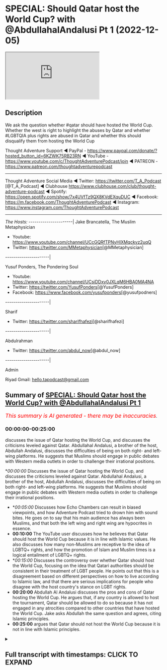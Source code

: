 # SPECIAL: Should Qatar host the World Cup? with @AbdullahalAndalusi Pt 1 (2022-12-05)

<iframe loading='lazy' allow='autoplay' src='https://www.youtube.com/embed/NgkJ_hmu8ZE'></iframe>

## Description

We ask the question whether #qatar should have hosted the World Cup. Whether the west is right to highlight the abuses by Qatar and whether #LGBTQIA plus rights are abused in Qatar and whether this should disqualify them from hosting the World Cup

Thought Adventure Support
◄ PayPal - https://www.paypal.com/donate/?hosted_button_id=6KZWK75RB23RN 
◄ YouTube - https://www.youtube.com/c/ThoughtAdventurePodcast/join
◄ PATREON - https://www.patreon.com/thoughtadventurepodcast
____________________________________________________________________

Thought Adventure Social Media
◄ Twitter: https://twitter.com/T_A_Podcast​​ [@T_A_Podcast]
◄ Clubhouse https://www.clubhouse.com/club/thought-adventure-podcast
◄ Spotify: https://open.spotify.com/show/7x4UVfTz9QX8KVdEXquDUC
◄ Facebook: https://m.facebook.com/ThoughtAdventurePodcast
◄ Instagram: https://www.instagram.com/ThoughtAdventurePodcast​

----------------------------------------------------------------

*The Hosts:*
----------------------|
Jake Brancatella, The Muslim Metaphysician

- Youtube: https://www.youtube.com/channel/UCcGQRfTPNyHlXMqckvz2uqQ
- Twitter:  https://twitter.com/MMetaphysician​​ [@MMetaphysician]

----------------------|

Yusuf Ponders, The Pondering Soul

- Youtube: https://www.youtube.com/channel/UCsiDDxy0JXLqM6HBA0MA4NA
- Twitter: https://twitter.com/YusufPonders​​ [@YusufPonders]
- Facebook: https://www.facebook.com/yusufponders​ [@yusufpodners]

----------------------|

Sharif

- Twitter: https://twitter.com/sharifhafezi​​ [@sharifhafezi]

----------------------|

Abdulrahman

- Twitter: https://twitter.com/abdul_now​ [@abdul_now]

----------------------|

Admin

Riyad 
Gmail: hello.tapodcast@gmail.com

## Summary of [SPECIAL: Should Qatar host the World Cup? with @AbdullahalAndalusi Pt 1](https://www.youtube.com/watch?v=NgkJ_hmu8ZE)


*<span style="color:red; font-size:125%">This summary is AI generated - there may be inaccuracies</span>. [](/)*

### <a onclick="modifyYTiframeseektime('0')">00:00:00-00:25:00</a>

 discusses the issue of Qatar hosting the World Cup, and discusses the criticisms leveled against Qatar. Abdullahal Andalusi, a brother of the host, Abdullah Andalusi, discusses the difficulties of being on both right- and left-wing platforms. He suggests that Muslims should engage in public debates with Western media outlets in order to challenge their irrational positions.

**<a onclick="modifyYTiframeseektime('0')">00:00:00</a>* Discusses the issue of Qatar hosting the World Cup, and discusses the criticisms leveled against Qatar. Abdullahal Andalusi, a brother of the host, Abdullah Andalusi, discusses the difficulties of being on both right- and left-wing platforms. He suggests that Muslims should engage in public debates with Western media outlets in order to challenge their irrational positions.
* **<a onclick="modifyYTiframeseektime('300')">00:05:00</a>* Discusses how Echo Chambers can result in biased viewpoints, and how Adventure Podcast tried to drown him with sound bites. He goes on to say that his main audience has always been Muslims, and that both the left wing and right wing are hypocrites in essence.
* **<a onclick="modifyYTiframeseektime('600')">00:10:00</a>** The YouTube user discusses how he believes that Qatar should host the World Cup because it is in line with Islamic values. He also discusses how many non-Muslims are receptive to the idea of LGBTQ+ rights, and how the promotion of Islam and Muslim times is a logical entailment of LGBTQ+ rights.
* **<a onclick="modifyYTiframeseektime('900')">00:15:00</a>* Discusses the controversy over whether Qatar should host the World Cup, focusing on the idea that Qatari authorities should be consistent in their treatment of LGBT people. He points out that this is a disagreement based on different perspectives on how to live according to Islamic law, and that there are serious implications for people who disagree with the host country's stance on LGBT rights.
* **<a onclick="modifyYTiframeseektime('1200')">00:20:00</a>**  Abdullah Al Andalusi discusses the pros and cons of Qatar hosting the World Cup. He argues that, if any country is allowed to host the tournament, Qatar should be allowed to do so because it has not engaged in any atrocities compared to other countries that have hosted the World Cup. Jake asks Abdullah the same question and agrees, citing Islamic principles.
* **<a onclick="modifyYTiframeseektime('1500')">00:25:00</a>** argues that Qatar should not host the World Cup because it is not in line with Islamic principles.

<details><summary><h2>Full transcript with timestamps: CLICK TO EXPAND</h2></summary>

<a onclick="modifyYTiframeseektime('7')">0:00:07</a> I'm young  
<a onclick="modifyYTiframeseektime('30')">0:00:30</a> assalamualaikum warahmatullahi to  
<a onclick="modifyYTiframeseektime('33')">0:00:33</a> Welcome All Today's Show uh which is  
<a onclick="modifyYTiframeseektime('36')">0:00:36</a> going to be about shortcutter have  
<a onclick="modifyYTiframeseektime('38')">0:00:38</a> hosted the World Cup I know is that  
<a onclick="modifyYTiframeseektime('41')">0:00:41</a> shirt cutter host the World Cup but  
<a onclick="modifyYTiframeseektime('42')">0:00:42</a> obviously they are hosting it at the  
<a onclick="modifyYTiframeseektime('44')">0:00:44</a> moment so we want to get into this  
<a onclick="modifyYTiframeseektime('46')">0:00:46</a> discussion about Qatar and we have with  
<a onclick="modifyYTiframeseektime('49')">0:00:49</a> us brother Abdullah andalusi assalamu  
<a onclick="modifyYTiframeseektime('51')">0:00:51</a> alaikum  
<a onclick="modifyYTiframeseektime('54')">0:00:54</a> how are you doing  
<a onclick="modifyYTiframeseektime('56')">0:00:56</a> for coming on hundred I'm doing very  
<a onclick="modifyYTiframeseektime('59')">0:00:59</a> well how are you anyway Abdullah  
<a onclick="modifyYTiframeseektime('63')">0:01:03</a> can't complain that's good we have also  
<a onclick="modifyYTiframeseektime('66')">0:01:06</a> brother Jake that's going to be joining  
<a onclick="modifyYTiframeseektime('68')">0:01:08</a> us uh shortly uh he's just uh running a  
<a onclick="modifyYTiframeseektime('71')">0:01:11</a> bit late as we all are a little bit uh  
<a onclick="modifyYTiframeseektime('74')">0:01:14</a> but yeah so today's show is going to be  
<a onclick="modifyYTiframeseektime('76')">0:01:16</a> about the whole discussion around Qatar  
<a onclick="modifyYTiframeseektime('79')">0:01:19</a> the World Cup I think it's uh almost  
<a onclick="modifyYTiframeseektime('83')">0:01:23</a> unavoidable as to the type of  
<a onclick="modifyYTiframeseektime('85')">0:01:25</a> discussions that have been taking place  
<a onclick="modifyYTiframeseektime('86')">0:01:26</a> I think probably in the last week or so  
<a onclick="modifyYTiframeseektime('89')">0:01:29</a> it's probably calmed down a little bit  
<a onclick="modifyYTiframeseektime('92')">0:01:32</a> um in terms of the whole vitriol against  
<a onclick="modifyYTiframeseektime('94')">0:01:34</a> Carter but there are some really  
<a onclick="modifyYTiframeseektime('96')">0:01:36</a> interesting discussions that have taken  
<a onclick="modifyYTiframeseektime('98')">0:01:38</a> place and you know the issue around uh  
<a onclick="modifyYTiframeseektime('102')">0:01:42</a> the whole agenda behind the accusations  
<a onclick="modifyYTiframeseektime('106')">0:01:46</a> against Qatar the lgbtqi issues how  
<a onclick="modifyYTiframeseektime('111')">0:01:51</a> Muslims should respond to it uh the  
<a onclick="modifyYTiframeseektime('113')">0:01:53</a> whole women's rights issue migrant  
<a onclick="modifyYTiframeseektime('116')">0:01:56</a> workers uh whether it's a waste of money  
<a onclick="modifyYTiframeseektime('119')">0:01:59</a> harmful to the environment there's lots  
<a onclick="modifyYTiframeseektime('122')">0:02:02</a> of discussions to be had as well as fact  
<a onclick="modifyYTiframeseektime('125')">0:02:05</a> that we have the issue around the  
<a onclick="modifyYTiframeseektime('126')">0:02:06</a> hypocrisy of the West as well in terms  
<a onclick="modifyYTiframeseektime('129')">0:02:09</a> of uh why why they've got this  
<a onclick="modifyYTiframeseektime('131')">0:02:11</a> particular agenda against Qatar that  
<a onclick="modifyYTiframeseektime('133')">0:02:13</a> we've never seen regardless of any other  
<a onclick="modifyYTiframeseektime('135')">0:02:15</a> Nation before that have hosted the World  
<a onclick="modifyYTiframeseektime('137')">0:02:17</a> Cup or the Olympics and we've got  
<a onclick="modifyYTiframeseektime('139')">0:02:19</a> brother Abdullah and Abdullah he was on  
<a onclick="modifyYTiframeseektime('142')">0:02:22</a> a show recently and I'm sure many of the  
<a onclick="modifyYTiframeseektime('144')">0:02:24</a> viewers have seen the show or come  
<a onclick="modifyYTiframeseektime('146')">0:02:26</a> across at least some of the links of the  
<a onclick="modifyYTiframeseektime('148')">0:02:28</a> show  
<a onclick="modifyYTiframeseektime('149')">0:02:29</a> um the show was a round table debate  
<a onclick="modifyYTiframeseektime('151')">0:02:31</a> discussion where Robert Abdullah had to  
<a onclick="modifyYTiframeseektime('153')">0:02:33</a> debate discuss would pretty much the  
<a onclick="modifyYTiframeseektime('157')">0:02:37</a> four people is it four people as well as  
<a onclick="modifyYTiframeseektime('159')">0:02:39</a> yourself so there's five altogether was  
<a onclick="modifyYTiframeseektime('160')">0:02:40</a> there  
<a onclick="modifyYTiframeseektime('164')">0:02:44</a> your mute  
<a onclick="modifyYTiframeseektime('166')">0:02:46</a> I'd like to say um it was uh three  
<a onclick="modifyYTiframeseektime('169')">0:02:49</a> guests and a moderator but it seemed  
<a onclick="modifyYTiframeseektime('171')">0:02:51</a> like it was just four guests um and me  
<a onclick="modifyYTiframeseektime('173')">0:02:53</a> that's the fifth guest  
<a onclick="modifyYTiframeseektime('176')">0:02:56</a> yeah yeah so yeah so obviously that's a  
<a onclick="modifyYTiframeseektime('178')">0:02:58</a> really difficult situation now Abdullah  
<a onclick="modifyYTiframeseektime('181')">0:03:01</a> I'm gonna ask a quick question on that  
<a onclick="modifyYTiframeseektime('182')">0:03:02</a> on that show some people have said that  
<a onclick="modifyYTiframeseektime('186')">0:03:06</a> really you shouldn't have gone on that  
<a onclick="modifyYTiframeseektime('187')">0:03:07</a> show because it was so much biased  
<a onclick="modifyYTiframeseektime('191')">0:03:11</a> uh you know it's all weighted against  
<a onclick="modifyYTiframeseektime('193')">0:03:13</a> you it's not like you've got two people  
<a onclick="modifyYTiframeseektime('195')">0:03:15</a> in support of your position and two  
<a onclick="modifyYTiframeseektime('197')">0:03:17</a> people against them a neutral moderator  
<a onclick="modifyYTiframeseektime('199')">0:03:19</a> but so what would you say about those  
<a onclick="modifyYTiframeseektime('202')">0:03:22</a> people who say no provision go on such a  
<a onclick="modifyYTiframeseektime('205')">0:03:25</a> unbalanced show  
<a onclick="modifyYTiframeseektime('207')">0:03:27</a> well I'd say then um then you you'd  
<a onclick="modifyYTiframeseektime('210')">0:03:30</a> never get any Muslim going on any  
<a onclick="modifyYTiframeseektime('211')">0:03:31</a> Western media platform uh to challenge  
<a onclick="modifyYTiframeseektime('213')">0:03:33</a> them because they're not going to have a  
<a onclick="modifyYTiframeseektime('216')">0:03:36</a> fair debate on their platform every  
<a onclick="modifyYTiframeseektime('218')">0:03:38</a> platform right wing or left wing the  
<a onclick="modifyYTiframeseektime('220')">0:03:40</a> show in particular was left wing uh but  
<a onclick="modifyYTiframeseektime('222')">0:03:42</a> but the day before I was on a right-wing  
<a onclick="modifyYTiframeseektime('224')">0:03:44</a> program and as soon as I mentioned uh I  
<a onclick="modifyYTiframeseektime('226')">0:03:46</a> think it was uh talk TV and as soon as I  
<a onclick="modifyYTiframeseektime('228')">0:03:48</a> mentioned for example Israel's racist  
<a onclick="modifyYTiframeseektime('230')">0:03:50</a> policies  
<a onclick="modifyYTiframeseektime('231')">0:03:51</a> um they then shot they literally shut  
<a onclick="modifyYTiframeseektime('233')">0:03:53</a> down the discussion they just said okay  
<a onclick="modifyYTiframeseektime('234')">0:03:54</a> that's it that's it enough of this and  
<a onclick="modifyYTiframeseektime('236')">0:03:56</a> uh and so on so uh having been on both  
<a onclick="modifyYTiframeseektime('239')">0:03:59</a> right-wing platforms and left-wing  
<a onclick="modifyYTiframeseektime('241')">0:04:01</a> platforms I can tell you that they don't  
<a onclick="modifyYTiframeseektime('244')">0:04:04</a> aspire to present a a fair debate or  
<a onclick="modifyYTiframeseektime('247')">0:04:07</a> discussion in for the most most part  
<a onclick="modifyYTiframeseektime('250')">0:04:10</a> um so if any Muslim wishes to get the  
<a onclick="modifyYTiframeseektime('253')">0:04:13</a> message out or outside of the Muslim  
<a onclick="modifyYTiframeseektime('256')">0:04:16</a> Echo chamber then you're going to go  
<a onclick="modifyYTiframeseektime('258')">0:04:18</a> down on their platforms for the most  
<a onclick="modifyYTiframeseektime('259')">0:04:19</a> part when it comes to TV media when it  
<a onclick="modifyYTiframeseektime('262')">0:04:22</a> comes to public debates uh which we you  
<a onclick="modifyYTiframeseektime('265')">0:04:25</a> can organize or which occur in the  
<a onclick="modifyYTiframeseektime('267')">0:04:27</a> Oxford Union  
<a onclick="modifyYTiframeseektime('268')">0:04:28</a> um or Cambridge Union at the those  
<a onclick="modifyYTiframeseektime('270')">0:04:30</a> respective universities then they they  
<a onclick="modifyYTiframeseektime('272')">0:04:32</a> they can be fair at times sometimes  
<a onclick="modifyYTiframeseektime('276')">0:04:36</a> they're also not not fair at all because  
<a onclick="modifyYTiframeseektime('278')">0:04:38</a> uh you have people on your side which  
<a onclick="modifyYTiframeseektime('280')">0:04:40</a> are not necessarily on your side or  
<a onclick="modifyYTiframeseektime('281')">0:04:41</a> they'll be disagreeing but but in  
<a onclick="modifyYTiframeseektime('283')">0:04:43</a> principle that meant to be there's going  
<a onclick="modifyYTiframeseektime('284')">0:04:44</a> to be two sides to a proposition but  
<a onclick="modifyYTiframeseektime('286')">0:04:46</a> um if you notice that people that public  
<a onclick="modifyYTiframeseektime('288')">0:04:48</a> debates don't really get much attention  
<a onclick="modifyYTiframeseektime('290')">0:04:50</a> uh amongst the mass populace right no  
<a onclick="modifyYTiframeseektime('293')">0:04:53</a> one says hey it's a Friday night let's  
<a onclick="modifyYTiframeseektime('295')">0:04:55</a> put on the on a debate to watch no one  
<a onclick="modifyYTiframeseektime('297')">0:04:57</a> does that generally speaking it's niche  
<a onclick="modifyYTiframeseektime('300')">0:05:00</a> in the west usually for only some  
<a onclick="modifyYTiframeseektime('302')">0:05:02</a> intellectuals and even then many Western  
<a onclick="modifyYTiframeseektime('303')">0:05:03</a> intellectuals don't uh would look at  
<a onclick="modifyYTiframeseektime('306')">0:05:06</a> maybe presidential debates or again they  
<a onclick="modifyYTiframeseektime('308')">0:05:08</a> only look at debates on their own  
<a onclick="modifyYTiframeseektime('309')">0:05:09</a> platforms on left-wing platforms or  
<a onclick="modifyYTiframeseektime('311')">0:05:11</a> right-wing platform so all these Echo  
<a onclick="modifyYTiframeseektime('313')">0:05:13</a> Chambers are occurring and so if you  
<a onclick="modifyYTiframeseektime('316')">0:05:16</a> really want to avoid  
<a onclick="modifyYTiframeseektime('317')">0:05:17</a> um being able to challenge them then  
<a onclick="modifyYTiframeseektime('320')">0:05:20</a> sure you know say no to them but if you  
<a onclick="modifyYTiframeseektime('322')">0:05:22</a> if we if we are to challenge them and  
<a onclick="modifyYTiframeseektime('325')">0:05:25</a> inshallah show the world their hypocrisy  
<a onclick="modifyYTiframeseektime('327')">0:05:27</a> then you're gonna have to expect unfair  
<a onclick="modifyYTiframeseektime('331')">0:05:31</a> uh kind of an unfair setup I'm sure the  
<a onclick="modifyYTiframeseektime('334')">0:05:34</a> Muslims at the Battle of Badr didn't say  
<a onclick="modifyYTiframeseektime('337')">0:05:37</a> you know what let's walk away because  
<a onclick="modifyYTiframeseektime('338')">0:05:38</a> it's three versus one it's not fair okay  
<a onclick="modifyYTiframeseektime('341')">0:05:41</a> uh sometimes you have to challenge  
<a onclick="modifyYTiframeseektime('342')">0:05:42</a> unfair circumstances I'm not comparing  
<a onclick="modifyYTiframeseektime('345')">0:05:45</a> the debates to to battles by the way but  
<a onclick="modifyYTiframeseektime('348')">0:05:48</a> I'm just seeing the principle is that we  
<a onclick="modifyYTiframeseektime('350')">0:05:50</a> live in a world which will be unfair  
<a onclick="modifyYTiframeseektime('352')">0:05:52</a> again or weighted against many times the  
<a onclick="modifyYTiframeseektime('354')">0:05:54</a> truth and we just have to  
<a onclick="modifyYTiframeseektime('357')">0:05:57</a> um we have to kind of deal with that and  
<a onclick="modifyYTiframeseektime('359')">0:05:59</a> approach that kind of without  
<a onclick="modifyYTiframeseektime('362')">0:06:02</a> reservation  
<a onclick="modifyYTiframeseektime('365')">0:06:05</a> there's a there's a point that somebody  
<a onclick="modifyYTiframeseektime('367')">0:06:07</a> raised actually uh or questioned so I  
<a onclick="modifyYTiframeseektime('370')">0:06:10</a> thought I'd ask it now uh so uh he said  
<a onclick="modifyYTiframeseektime('373')">0:06:13</a> thought Adventure podcast they tried to  
<a onclick="modifyYTiframeseektime('375')">0:06:15</a> drown they tried drowning brother  
<a onclick="modifyYTiframeseektime('378')">0:06:18</a> andalusi's under sound bites so just on  
<a onclick="modifyYTiframeseektime('381')">0:06:21</a> that point our implementary loaded  
<a onclick="modifyYTiframeseektime('384')">0:06:24</a> questions so one thing I know is that  
<a onclick="modifyYTiframeseektime('385')">0:06:25</a> that Miriam namazi who's a well-known  
<a onclick="modifyYTiframeseektime('388')">0:06:28</a> ex-muslim Iranian atheist uh you know  
<a onclick="modifyYTiframeseektime('392')">0:06:32</a> huge guy say oh you know you calling for  
<a onclick="modifyYTiframeseektime('395')">0:06:35</a> stolen people to death you call it  
<a onclick="modifyYTiframeseektime('397')">0:06:37</a> bestowing people to death I'm just not  
<a onclick="modifyYTiframeseektime('398')">0:06:38</a> going to get engaged in this now you  
<a onclick="modifyYTiframeseektime('400')">0:06:40</a> know so it's quite I think that's pretty  
<a onclick="modifyYTiframeseektime('402')">0:06:42</a> obvious that was that was uh you know  
<a onclick="modifyYTiframeseektime('405')">0:06:45</a> that was the intended  
<a onclick="modifyYTiframeseektime('406')">0:06:46</a> um any agenda but then Sam goes on to  
<a onclick="modifyYTiframeseektime('410')">0:06:50</a> say I admire The Bravery but what does  
<a onclick="modifyYTiframeseektime('411')">0:06:51</a> the average non-muslim take home from  
<a onclick="modifyYTiframeseektime('413')">0:06:53</a> the debates I don't know if you've got  
<a onclick="modifyYTiframeseektime('414')">0:06:54</a> any examples of any non-muslims or  
<a onclick="modifyYTiframeseektime('417')">0:06:57</a> you know any feedback that you got from  
<a onclick="modifyYTiframeseektime('420')">0:07:00</a> that  
<a onclick="modifyYTiframeseektime('426')">0:07:06</a> so Abdullah your mic's off  
<a onclick="modifyYTiframeseektime('429')">0:07:09</a> sorry sorry about that yeah I'm still  
<a onclick="modifyYTiframeseektime('431')">0:07:11</a> getting used to this ring I've got  
<a onclick="modifyYTiframeseektime('433')">0:07:13</a> um so so basically  
<a onclick="modifyYTiframeseektime('435')">0:07:15</a> whenever you go onto these Echo Chambers  
<a onclick="modifyYTiframeseektime('437')">0:07:17</a> right wing or left wing they're going to  
<a onclick="modifyYTiframeseektime('439')">0:07:19</a> be watched by right-wing followers and  
<a onclick="modifyYTiframeseektime('440')">0:07:20</a> be watched by left-wing followers um  
<a onclick="modifyYTiframeseektime('443')">0:07:23</a> dogmatic devotees to their various  
<a onclick="modifyYTiframeseektime('445')">0:07:25</a> doctrines most of them I don't care  
<a onclick="modifyYTiframeseektime('447')">0:07:27</a> whatever you say you know uh the  
<a onclick="modifyYTiframeseektime('450')">0:07:30</a> everyone could be all the left wing or  
<a onclick="modifyYTiframeseektime('452')">0:07:32</a> the right wing people could have been  
<a onclick="modifyYTiframeseektime('453')">0:07:33</a> silent on these platforms and only the  
<a onclick="modifyYTiframeseektime('455')">0:07:35</a> Muslim speaking and yet a right winger  
<a onclick="modifyYTiframeseektime('457')">0:07:37</a> or a left-winger from amongst  
<a onclick="modifyYTiframeseektime('458')">0:07:38</a> non-muslims would would turn around and  
<a onclick="modifyYTiframeseektime('460')">0:07:40</a> say our side one regardless  
<a onclick="modifyYTiframeseektime('462')">0:07:42</a> um but what you do get is you get a  
<a onclick="modifyYTiframeseektime('465')">0:07:45</a> minority of P of most non-muslims who  
<a onclick="modifyYTiframeseektime('468')">0:07:48</a> say actually you know what I think the  
<a onclick="modifyYTiframeseektime('470')">0:07:50</a> Muslim had a point if you look at the  
<a onclick="modifyYTiframeseektime('472')">0:07:52</a> comment sections in on on tick tock on  
<a onclick="modifyYTiframeseektime('477')">0:07:57</a> YouTube for a lot of these very  
<a onclick="modifyYTiframeseektime('479')">0:07:59</a> controversial uh you could say kind of  
<a onclick="modifyYTiframeseektime('482')">0:08:02</a> TV programs I've entered into where it's  
<a onclick="modifyYTiframeseektime('484')">0:08:04</a> basically obviously slanted against the  
<a onclick="modifyYTiframeseektime('485')">0:08:05</a> Muslim  
<a onclick="modifyYTiframeseektime('486')">0:08:06</a> you'll find non-muslims say I'm a  
<a onclick="modifyYTiframeseektime('488')">0:08:08</a> Christian uh some even say I don't  
<a onclick="modifyYTiframeseektime('490')">0:08:10</a> believe in religion but I think the  
<a onclick="modifyYTiframeseektime('492')">0:08:12</a> Muslim guy had a point about this or and  
<a onclick="modifyYTiframeseektime('494')">0:08:14</a> or they noticed that that's kind of  
<a onclick="modifyYTiframeseektime('496')">0:08:16</a> unfair what they did  
<a onclick="modifyYTiframeseektime('497')">0:08:17</a> um to the Muslim God the moderator  
<a onclick="modifyYTiframeseektime('499')">0:08:19</a> actually started to also attack the  
<a onclick="modifyYTiframeseektime('501')">0:08:21</a> non-muslim guy that's not really  
<a onclick="modifyYTiframeseektime('502')">0:08:22</a> professional uh some people say you know  
<a onclick="modifyYTiframeseektime('505')">0:08:25</a> I've just given up I used to be a  
<a onclick="modifyYTiframeseektime('507')">0:08:27</a> follower of this TV channel I'm gonna  
<a onclick="modifyYTiframeseektime('508')">0:08:28</a> I'm going to quit it so you you get this  
<a onclick="modifyYTiframeseektime('510')">0:08:30</a> quite a lot actually  
<a onclick="modifyYTiframeseektime('512')">0:08:32</a> um I mean not the majority of people  
<a onclick="modifyYTiframeseektime('513')">0:08:33</a> watching it but you do get a minority of  
<a onclick="modifyYTiframeseektime('516')">0:08:36</a> non-muslims watching it so that kind of  
<a onclick="modifyYTiframeseektime('518')">0:08:38</a> chinks away at the armor because all  
<a onclick="modifyYTiframeseektime('520')">0:08:40</a> that's all you can ever do really the  
<a onclick="modifyYTiframeseektime('522')">0:08:42</a> the dogmatic Fanatics of the right wing  
<a onclick="modifyYTiframeseektime('524')">0:08:44</a> and left wing will never be convinced so  
<a onclick="modifyYTiframeseektime('526')">0:08:46</a> easily uh and they they look for just  
<a onclick="modifyYTiframeseektime('530')">0:08:50</a> reaffirmation if you even look at these  
<a onclick="modifyYTiframeseektime('533')">0:08:53</a> programs these are Echo chamber programs  
<a onclick="modifyYTiframeseektime('535')">0:08:55</a> uh which are actually they go to the  
<a onclick="modifyYTiframeseektime('537')">0:08:57</a> extreme entertaining the the most  
<a onclick="modifyYTiframeseektime('539')">0:08:59</a> bizarre theories or or conspiracy  
<a onclick="modifyYTiframeseektime('542')">0:09:02</a> theories of both right-wing and  
<a onclick="modifyYTiframeseektime('543')">0:09:03</a> left-wing  
<a onclick="modifyYTiframeseektime('544')">0:09:04</a> um sides  
<a onclick="modifyYTiframeseektime('545')">0:09:05</a> um so it's not it's going to be an echo  
<a onclick="modifyYTiframeseektime('547')">0:09:07</a> chamber so anyway I ask anyone to look  
<a onclick="modifyYTiframeseektime('551')">0:09:11</a> at the comment sections  
<a onclick="modifyYTiframeseektime('552')">0:09:12</a> uh both on Twitter on YouTube and so on  
<a onclick="modifyYTiframeseektime('556')">0:09:16</a> so forth and you'll see non-muslims  
<a onclick="modifyYTiframeseektime('558')">0:09:18</a> um actually  
<a onclick="modifyYTiframeseektime('559')">0:09:19</a> kind of pointing out ways they can do  
<a onclick="modifyYTiframeseektime('561')">0:09:21</a> but I think the Muslim guy had a point  
<a onclick="modifyYTiframeseektime('562')">0:09:22</a> about this and that's really why I go on  
<a onclick="modifyYTiframeseektime('565')">0:09:25</a> these programs uh to do but that's  
<a onclick="modifyYTiframeseektime('567')">0:09:27</a> actually in a way not even the main  
<a onclick="modifyYTiframeseektime('569')">0:09:29</a> objective the main objective my main  
<a onclick="modifyYTiframeseektime('571')">0:09:31</a> audience has always been actually  
<a onclick="modifyYTiframeseektime('572')">0:09:32</a> Muslims  
<a onclick="modifyYTiframeseektime('574')">0:09:34</a> um I wanted to point out to Muslims that  
<a onclick="modifyYTiframeseektime('576')">0:09:36</a> both the left wing and right-wing are  
<a onclick="modifyYTiframeseektime('578')">0:09:38</a> are hypocrites in essence they both  
<a onclick="modifyYTiframeseektime('581')">0:09:41</a> don't accept Islam or Muslims um for for  
<a onclick="modifyYTiframeseektime('584')">0:09:44</a> what they are and by not accept I don't  
<a onclick="modifyYTiframeseektime('585')">0:09:45</a> mean they don't because they don't  
<a onclick="modifyYTiframeseektime('586')">0:09:46</a> embrace it I mean they are intolerant  
<a onclick="modifyYTiframeseektime('589')">0:09:49</a> against Muslims and against Islam when  
<a onclick="modifyYTiframeseektime('592')">0:09:52</a> it's presented the left wing pretend to  
<a onclick="modifyYTiframeseektime('594')">0:09:54</a> protect us but that's only if there's  
<a onclick="modifyYTiframeseektime('596')">0:09:56</a> only our identity as a Muslim not the  
<a onclick="modifyYTiframeseektime('598')">0:09:58</a> content of that of that word they don't  
<a onclick="modifyYTiframeseektime('601')">0:10:01</a> agree with it and then they do more than  
<a onclick="modifyYTiframeseektime('603')">0:10:03</a> not agree with it they move to be  
<a onclick="modifyYTiframeseektime('605')">0:10:05</a> intolerant against it so the the the  
<a onclick="modifyYTiframeseektime('608')">0:10:08</a> main my main audience is Muslims and  
<a onclick="modifyYTiframeseektime('610')">0:10:10</a> also to show Muslims how vacuous and  
<a onclick="modifyYTiframeseektime('613')">0:10:13</a> empty the West is of any intellectual  
<a onclick="modifyYTiframeseektime('616')">0:10:16</a> justifications for their ideas and the  
<a onclick="modifyYTiframeseektime('618')">0:10:18</a> Very fact for example in that event I  
<a onclick="modifyYTiframeseektime('620')">0:10:20</a> attended when I kept challenging them I  
<a onclick="modifyYTiframeseektime('622')">0:10:22</a> said please provide me a justification  
<a onclick="modifyYTiframeseektime('624')">0:10:24</a> for any of this you say it's Universal  
<a onclick="modifyYTiframeseektime('626')">0:10:26</a> human rights okay then show me how from  
<a onclick="modifyYTiframeseektime('628')">0:10:28</a> first principles it is universal rather  
<a onclick="modifyYTiframeseektime('632')">0:10:32</a> than just dictate Western dictate like  
<a onclick="modifyYTiframeseektime('633')">0:10:33</a> we say this is a right now it's a right  
<a onclick="modifyYTiframeseektime('635')">0:10:35</a> so my main audience has always been  
<a onclick="modifyYTiframeseektime('638')">0:10:38</a> Muslims because many Muslims look to the  
<a onclick="modifyYTiframeseektime('640')">0:10:40</a> West they look to  
<a onclick="modifyYTiframeseektime('642')">0:10:42</a> um uh some look to left wing some even  
<a onclick="modifyYTiframeseektime('644')">0:10:44</a> look to right wing and they they say oh  
<a onclick="modifyYTiframeseektime('647')">0:10:47</a> we can adopt this we can uh we can get  
<a onclick="modifyYTiframeseektime('649')">0:10:49</a> behind them we can Ally with them and  
<a onclick="modifyYTiframeseektime('651')">0:10:51</a> they say they're not your allies they're  
<a onclick="modifyYTiframeseektime('652')">0:10:52</a> not your friends right as the Quran kind  
<a onclick="modifyYTiframeseektime('655')">0:10:55</a> of warns us about that you know do not  
<a onclick="modifyYTiframeseektime('656')">0:10:56</a> take them for allies in essence as a  
<a onclick="modifyYTiframeseektime('658')">0:10:58</a> general warning why because they only  
<a onclick="modifyYTiframeseektime('661')">0:11:01</a> really allies for themselves amongst  
<a onclick="modifyYTiframeseektime('663')">0:11:03</a> themselves to those who believe with  
<a onclick="modifyYTiframeseektime('665')">0:11:05</a> them or agree with them so that was the  
<a onclick="modifyYTiframeseektime('667')">0:11:07</a> basic point to expose them to the Muslim  
<a onclick="modifyYTiframeseektime('670')">0:11:10</a> World primarily to show their emptiness  
<a onclick="modifyYTiframeseektime('673')">0:11:13</a> their their vacuity uh the the great  
<a onclick="modifyYTiframeseektime('676')">0:11:16</a> Lacuna the middle of their doctrines  
<a onclick="modifyYTiframeseektime('679')">0:11:19</a> but which is empty of any kind of  
<a onclick="modifyYTiframeseektime('681')">0:11:21</a> justification and yet they propound  
<a onclick="modifyYTiframeseektime('683')">0:11:23</a> universality so that's what was the the  
<a onclick="modifyYTiframeseektime('685')">0:11:25</a> main objective of that  
<a onclick="modifyYTiframeseektime('688')">0:11:28</a> no alhamdulillah I think uh generally uh  
<a onclick="modifyYTiframeseektime('691')">0:11:31</a> for a lot of Muslims I think there was  
<a onclick="modifyYTiframeseektime('692')">0:11:32</a> generally positivity around it I think  
<a onclick="modifyYTiframeseektime('694')">0:11:34</a> the only concern that maybe had people  
<a onclick="modifyYTiframeseektime('696')">0:11:36</a> had was the fact that how effective  
<a onclick="modifyYTiframeseektime('698')">0:11:38</a> could you reach out in these types of  
<a onclick="modifyYTiframeseektime('701')">0:11:41</a> debates outside of the Muslims amongst  
<a onclick="modifyYTiframeseektime('703')">0:11:43</a> the non-muslims uh when you know you had  
<a onclick="modifyYTiframeseektime('706')">0:11:46</a> so many people but you know I think one  
<a onclick="modifyYTiframeseektime('708')">0:11:48</a> thing that I've noticed certainly now in  
<a onclick="modifyYTiframeseektime('711')">0:11:51</a> recent last couple of years or so maybe  
<a onclick="modifyYTiframeseektime('712')">0:11:52</a> even less than that last year or so uh  
<a onclick="modifyYTiframeseektime('715')">0:11:55</a> especially over social media is the fact  
<a onclick="modifyYTiframeseektime('717')">0:11:57</a> that there is a large rejection that's  
<a onclick="modifyYTiframeseektime('719')">0:11:59</a> occurring now against Western liberal  
<a onclick="modifyYTiframeseektime('721')">0:12:01</a> and what I mean by Western I'm talking  
<a onclick="modifyYTiframeseektime('723')">0:12:03</a> about leftist type values and you know  
<a onclick="modifyYTiframeseektime('726')">0:12:06</a> we had Jordan Peterson on the one hand  
<a onclick="modifyYTiframeseektime('728')">0:12:08</a> and now you've got Andrew take who's  
<a onclick="modifyYTiframeseektime('729')">0:12:09</a> also become a Muslim uh who are sort of  
<a onclick="modifyYTiframeseektime('732')">0:12:12</a> railing against sort of these very  
<a onclick="modifyYTiframeseektime('734')">0:12:14</a> liberal feminist ideas that are coming  
<a onclick="modifyYTiframeseektime('736')">0:12:16</a> out lgbtqi and so it's now and and also  
<a onclick="modifyYTiframeseektime('742')">0:12:22</a> that with Andrew in particular and his  
<a onclick="modifyYTiframeseektime('744')">0:12:24</a> popularity is really pushing this idea  
<a onclick="modifyYTiframeseektime('747')">0:12:27</a> that only Islam and Muslim times uh the  
<a onclick="modifyYTiframeseektime('749')">0:12:29</a> only sort of people that are principled  
<a onclick="modifyYTiframeseektime('752')">0:12:32</a> enough to stand up against it and you  
<a onclick="modifyYTiframeseektime('754')">0:12:34</a> know what's interesting is that you know  
<a onclick="modifyYTiframeseektime('756')">0:12:36</a> when I talk to non-muslims whether it's  
<a onclick="modifyYTiframeseektime('758')">0:12:38</a> at work or just you know generally uh in  
<a onclick="modifyYTiframeseektime('761')">0:12:41</a> private conversations and stuff what you  
<a onclick="modifyYTiframeseektime('764')">0:12:44</a> find is that when you speak about this  
<a onclick="modifyYTiframeseektime('766')">0:12:46</a> issue of lgbtqi the initial natural  
<a onclick="modifyYTiframeseektime('769')">0:12:49</a> reaction is to say yeah what's wrong  
<a onclick="modifyYTiframeseektime('771')">0:12:51</a> with it so long as it makes them happy  
<a onclick="modifyYTiframeseektime('772')">0:12:52</a> and then you say yeah but think about it  
<a onclick="modifyYTiframeseektime('775')">0:12:55</a> you know do you think it's okay for a  
<a onclick="modifyYTiframeseektime('777')">0:12:57</a> five-year-old or a six-year-old to  
<a onclick="modifyYTiframeseektime('778')">0:12:58</a> undergo you know hormonal blockers or  
<a onclick="modifyYTiframeseektime('781')">0:13:01</a> you know a boy being dressed up as a  
<a onclick="modifyYTiframeseektime('783')">0:13:03</a> girl I've been told you're going to be  
<a onclick="modifyYTiframeseektime('785')">0:13:05</a> called she you know you should die is  
<a onclick="modifyYTiframeseektime('787')">0:13:07</a> that all right and they think about it  
<a onclick="modifyYTiframeseektime('789')">0:13:09</a> and within a very short period of time  
<a onclick="modifyYTiframeseektime('790')">0:13:10</a> they become quite you know antagonistic  
<a onclick="modifyYTiframeseektime('793')">0:13:13</a> against the whole idea not just  
<a onclick="modifyYTiframeseektime('794')">0:13:14</a> transgender amongst children but the  
<a onclick="modifyYTiframeseektime('797')">0:13:17</a> whole idea and so I think they've gone  
<a onclick="modifyYTiframeseektime('801')">0:13:21</a> so far  
<a onclick="modifyYTiframeseektime('803')">0:13:23</a> in terms of pushing their agenda that  
<a onclick="modifyYTiframeseektime('805')">0:13:25</a> it's got to a point where people finding  
<a onclick="modifyYTiframeseektime('807')">0:13:27</a> it completely ridiculous but and I think  
<a onclick="modifyYTiframeseektime('810')">0:13:30</a> this is the key thing is what we have to  
<a onclick="modifyYTiframeseektime('813')">0:13:33</a> show is this is The Logical entailment  
<a onclick="modifyYTiframeseektime('816')">0:13:36</a> of their ideology you are free to do  
<a onclick="modifyYTiframeseektime('819')">0:13:39</a> whatever you want yeah I don't know what  
<a onclick="modifyYTiframeseektime('821')">0:13:41</a> your thoughts are regardless of that  
<a onclick="modifyYTiframeseektime('825')">0:13:45</a> so your mic Abdullah sorry  
<a onclick="modifyYTiframeseektime('828')">0:13:48</a> that'll be the last time I promise um  
<a onclick="modifyYTiframeseektime('830')">0:13:50</a> yeah so I I no doubt the uh the people  
<a onclick="modifyYTiframeseektime('834')">0:13:54</a> in the in the TV channel wanted to have  
<a onclick="modifyYTiframeseektime('836')">0:13:56</a> a mute button for me during during that  
<a onclick="modifyYTiframeseektime('839')">0:13:59</a> but uh anyway so  
<a onclick="modifyYTiframeseektime('843')">0:14:03</a> uh yeah yeah so so you know um you know  
<a onclick="modifyYTiframeseektime('845')">0:14:05</a> I I concurred that in essence  
<a onclick="modifyYTiframeseektime('848')">0:14:08</a> um when engaging these topics  
<a onclick="modifyYTiframeseektime('850')">0:14:10</a> um the the the the west or the average  
<a onclick="modifyYTiframeseektime('854')">0:14:14</a> Westerner has a lot of assumptions about  
<a onclick="modifyYTiframeseektime('855')">0:14:15</a> what is good and bad and uh they see  
<a onclick="modifyYTiframeseektime('858')">0:14:18</a> anyone who disagrees with them as being  
<a onclick="modifyYTiframeseektime('860')">0:14:20</a> unreasonable so they so they say oh  
<a onclick="modifyYTiframeseektime('861')">0:14:21</a> we're Live and Let Live unless you  
<a onclick="modifyYTiframeseektime('865')">0:14:25</a> critically disagree with the foundations  
<a onclick="modifyYTiframeseektime('868')">0:14:28</a> of their beliefs and then they have  
<a onclick="modifyYTiframeseektime('869')">0:14:29</a> issues because  
<a onclick="modifyYTiframeseektime('871')">0:14:31</a> they used to say 100 years ago 100 years  
<a onclick="modifyYTiframeseektime('874')">0:14:34</a> ago let's just say uh 50 60 years ago  
<a onclick="modifyYTiframeseektime('876')">0:14:36</a> there was a campaign  
<a onclick="modifyYTiframeseektime('879')">0:14:39</a> to make uh you know LGBT or at least the  
<a onclick="modifyYTiframeseektime('882')">0:14:42</a> the kind of  
<a onclick="modifyYTiframeseektime('883')">0:14:43</a> um homosexuality for before the  
<a onclick="modifyYTiframeseektime('885')">0:14:45</a> transsexual Decay to make it acceptable  
<a onclick="modifyYTiframeseektime('888')">0:14:48</a> not discriminated against uh not banned  
<a onclick="modifyYTiframeseektime('891')">0:14:51</a> right in many many countries so once  
<a onclick="modifyYTiframeseektime('893')">0:14:53</a> they kind of overcome that and they they  
<a onclick="modifyYTiframeseektime('895')">0:14:55</a> made promises they said look you know  
<a onclick="modifyYTiframeseektime('897')">0:14:57</a> people let people sleep with who they  
<a onclick="modifyYTiframeseektime('899')">0:14:59</a> want to sleep with it's not going to  
<a onclick="modifyYTiframeseektime('901')">0:15:01</a> affect you it's not going to affect your  
<a onclick="modifyYTiframeseektime('903')">0:15:03</a> kids it's gonna be  
<a onclick="modifyYTiframeseektime('905')">0:15:05</a> um you know as long as you don't have to  
<a onclick="modifyYTiframeseektime('906')">0:15:06</a> do it as long as you don't physically  
<a onclick="modifyYTiframeseektime('909')">0:15:09</a> attack those people or you don't stop  
<a onclick="modifyYTiframeseektime('910')">0:15:10</a> them from getting jobs but that's it  
<a onclick="modifyYTiframeseektime('912')">0:15:12</a> that's all we we ask I said Okay that  
<a onclick="modifyYTiframeseektime('915')">0:15:15</a> was conceded then by by the right in a  
<a onclick="modifyYTiframeseektime('917')">0:15:17</a> way but then it moved on to the next um  
<a onclick="modifyYTiframeseektime('920')">0:15:20</a> kind of uh phase which is if you express  
<a onclick="modifyYTiframeseektime('924')">0:15:24</a> an unpopular opinion about  
<a onclick="modifyYTiframeseektime('926')">0:15:26</a> um which now is unpopular if you express  
<a onclick="modifyYTiframeseektime('928')">0:15:28</a> an opinion about LGBT that you think is  
<a onclick="modifyYTiframeseektime('930')">0:15:30</a> morally wrong  
<a onclick="modifyYTiframeseektime('932')">0:15:32</a> for people to engage in same-sex  
<a onclick="modifyYTiframeseektime('934')">0:15:34</a> relationships your expression of this is  
<a onclick="modifyYTiframeseektime('937')">0:15:37</a> an act of intolerance and of course we  
<a onclick="modifyYTiframeseektime('940')">0:15:40</a> must be intolerant against intolerance  
<a onclick="modifyYTiframeseektime('942')">0:15:42</a> and therefore you must suffer  
<a onclick="modifyYTiframeseektime('945')">0:15:45</a> consequences because why do you have to  
<a onclick="modifyYTiframeseektime('947')">0:15:47</a> go around saying it's morally wrong yeah  
<a onclick="modifyYTiframeseektime('949')">0:15:49</a> why can't you just let them do what they  
<a onclick="modifyYTiframeseektime('951')">0:15:51</a> do say well I'm not physically stopping  
<a onclick="modifyYTiframeseektime('952')">0:15:52</a> anybody I'm just expressing that it's  
<a onclick="modifyYTiframeseektime('955')">0:15:55</a> you know be morally wrong and they'll  
<a onclick="modifyYTiframeseektime('956')">0:15:56</a> say oh no but that expression itself is  
<a onclick="modifyYTiframeseektime('960')">0:16:00</a> an oppression against them in society or  
<a onclick="modifyYTiframeseektime('963')">0:16:03</a> creating a you know a a social a  
<a onclick="modifyYTiframeseektime('965')">0:16:05</a> socially  
<a onclick="modifyYTiframeseektime('967')">0:16:07</a> um unwelcoming environment for them by  
<a onclick="modifyYTiframeseektime('970')">0:16:10</a> raising this or making this point so  
<a onclick="modifyYTiframeseektime('972')">0:16:12</a> then so then it creeped further and  
<a onclick="modifyYTiframeseektime('974')">0:16:14</a> further and now  
<a onclick="modifyYTiframeseektime('976')">0:16:16</a> in schools they say well the schools  
<a onclick="modifyYTiframeseektime('978')">0:16:18</a> have to be equal they have to be about  
<a onclick="modifyYTiframeseektime('981')">0:16:21</a> equality the school can't represent any  
<a onclick="modifyYTiframeseektime('983')">0:16:23</a> particular Viewpoint and so in the name  
<a onclick="modifyYTiframeseektime('986')">0:16:26</a> of equality when we teach kids about sex  
<a onclick="modifyYTiframeseektime('990')">0:16:30</a> education first they say that sex  
<a onclick="modifyYTiframeseektime('992')">0:16:32</a> education is mandatory because children  
<a onclick="modifyYTiframeseektime('993')">0:16:33</a> need to know about sex and the  
<a onclick="modifyYTiframeseektime('995')">0:16:35</a> government needs to ensure that children  
<a onclick="modifyYTiframeseektime('997')">0:16:37</a> have enough knowledge about sex such  
<a onclick="modifyYTiframeseektime('999')">0:16:39</a> that they don't make mistakes when they  
<a onclick="modifyYTiframeseektime('1001')">0:16:41</a> are children and when they become 16 or  
<a onclick="modifyYTiframeseektime('1003')">0:16:43</a> 18 or whatever age it is they can then  
<a onclick="modifyYTiframeseektime('1005')">0:16:45</a> make informed decisions and we can't  
<a onclick="modifyYTiframeseektime('1007')">0:16:47</a> leave that to their parents because we  
<a onclick="modifyYTiframeseektime('1008')">0:16:48</a> need to guarantee that that this is done  
<a onclick="modifyYTiframeseektime('1010')">0:16:50</a> properly so that we'll take control of  
<a onclick="modifyYTiframeseektime('1012')">0:16:52</a> this government says okay doesn't sound  
<a onclick="modifyYTiframeseektime('1014')">0:16:54</a> so bad until you mix the equality idea  
<a onclick="modifyYTiframeseektime('1018')">0:16:58</a> with that and then the government has to  
<a onclick="modifyYTiframeseektime('1021')">0:17:01</a> teach in schools not without privilege  
<a onclick="modifyYTiframeseektime('1024')">0:17:04</a> or favor to any particular sexuality so  
<a onclick="modifyYTiframeseektime('1028')">0:17:08</a> then they have to teach the kids that  
<a onclick="modifyYTiframeseektime('1029')">0:17:09</a> all sexualities are equally valid  
<a onclick="modifyYTiframeseektime('1032')">0:17:12</a> right in the name of equality and  
<a onclick="modifyYTiframeseektime('1034')">0:17:14</a> they'll have to teach all the kids about  
<a onclick="modifyYTiframeseektime('1036')">0:17:16</a> all kinds because they can't they can't  
<a onclick="modifyYTiframeseektime('1037')">0:17:17</a> presume which kid has which sexuality  
<a onclick="modifyYTiframeseektime('1039')">0:17:19</a> and so they'll just teach them but  
<a onclick="modifyYTiframeseektime('1041')">0:17:21</a> they're all valid  
<a onclick="modifyYTiframeseektime('1043')">0:17:23</a> you see and that's what it's got to  
<a onclick="modifyYTiframeseektime('1045')">0:17:25</a> today so it started out Simply as uh  
<a onclick="modifyYTiframeseektime('1048')">0:17:28</a> don't attack uh you know uh don't ban a  
<a onclick="modifyYTiframeseektime('1052')">0:17:32</a> gay marriage don't ban homosexuality we  
<a onclick="modifyYTiframeseektime('1055')">0:17:35</a> won't bother you just just allow these  
<a onclick="modifyYTiframeseektime('1058')">0:17:38</a> these people to engage in those in those  
<a onclick="modifyYTiframeseektime('1060')">0:17:40</a> sexualities and don't discriminate  
<a onclick="modifyYTiframeseektime('1062')">0:17:42</a> against them for going to shops or  
<a onclick="modifyYTiframeseektime('1064')">0:17:44</a> getting a job uh they won't bother you  
<a onclick="modifyYTiframeseektime('1066')">0:17:46</a> and now  
<a onclick="modifyYTiframeseektime('1068')">0:17:48</a> it's they're coming after our children  
<a onclick="modifyYTiframeseektime('1070')">0:17:50</a> to teach them  
<a onclick="modifyYTiframeseektime('1071')">0:17:51</a> moral positions on sexuality they say  
<a onclick="modifyYTiframeseektime('1075')">0:17:55</a> that all these sexualities are  
<a onclick="modifyYTiframeseektime('1078')">0:17:58</a> um are equally valid because they can't  
<a onclick="modifyYTiframeseektime('1080')">0:18:00</a> tell the kids that one is invalid or  
<a onclick="modifyYTiframeseektime('1083')">0:18:03</a> more valid so they have to say in the  
<a onclick="modifyYTiframeseektime('1085')">0:18:05</a> name of equality they're all valid now  
<a onclick="modifyYTiframeseektime('1087')">0:18:07</a> so this is where we're at this is the  
<a onclick="modifyYTiframeseektime('1089')">0:18:09</a> stage now that everyone has to now  
<a onclick="modifyYTiframeseektime('1091')">0:18:11</a> justify LGBT Pride marches and put the  
<a onclick="modifyYTiframeseektime('1094')">0:18:14</a> the rainbow Flags because if you don't  
<a onclick="modifyYTiframeseektime('1096')">0:18:16</a> then then why not are you saying that  
<a onclick="modifyYTiframeseektime('1100')">0:18:20</a> they are uh it's a morally uh invalid uh  
<a onclick="modifyYTiframeseektime('1104')">0:18:24</a> sexuality or or or kind of life  
<a onclick="modifyYTiframeseektime('1106')">0:18:26</a> lifestyle whatever and then and then you  
<a onclick="modifyYTiframeseektime('1110')">0:18:30</a> will be you know uh socially prosecuted  
<a onclick="modifyYTiframeseektime('1113')">0:18:33</a> in a way even if not legally prosecuted  
<a onclick="modifyYTiframeseektime('1115')">0:18:35</a> but you'll be socially prosecuted of  
<a onclick="modifyYTiframeseektime('1117')">0:18:37</a> course yeah  
<a onclick="modifyYTiframeseektime('1118')">0:18:38</a> people will lose their jobs people can  
<a onclick="modifyYTiframeseektime('1121')">0:18:41</a> be you know lose uh their YouTube  
<a onclick="modifyYTiframeseektime('1124')">0:18:44</a> channels they can lose Twitter accounts  
<a onclick="modifyYTiframeseektime('1127')">0:18:47</a> they can even have their bank accounts  
<a onclick="modifyYTiframeseektime('1129')">0:18:49</a> put on hold so it's not just a very  
<a onclick="modifyYTiframeseektime('1131')">0:18:51</a> simple  
<a onclick="modifyYTiframeseektime('1132')">0:18:52</a> you know um you know it's not just the  
<a onclick="modifyYTiframeseektime('1134')">0:18:54</a> fact that people have you know concerned  
<a onclick="modifyYTiframeseektime('1136')">0:18:56</a> looks at you and maybe not invite you to  
<a onclick="modifyYTiframeseektime('1138')">0:18:58</a> the office party or whatever it is yeah  
<a onclick="modifyYTiframeseektime('1140')">0:19:00</a> uh there's serious ramifications on  
<a onclick="modifyYTiframeseektime('1143')">0:19:03</a> people  
<a onclick="modifyYTiframeseektime('1144')">0:19:04</a> um and obviously there could be even  
<a onclick="modifyYTiframeseektime('1146')">0:19:06</a> legal issues of people as well so just  
<a onclick="modifyYTiframeseektime('1149')">0:19:09</a> on the issue of cartoon now uh obviously  
<a onclick="modifyYTiframeseektime('1152')">0:19:12</a> that's a bit of a preamble but uh I  
<a onclick="modifyYTiframeseektime('1155')">0:19:15</a> wanna yes or no Abdullah should cut her  
<a onclick="modifyYTiframeseektime('1158')">0:19:18</a> have held the World Cup yes or no  
<a onclick="modifyYTiframeseektime('1163')">0:19:23</a> well as I said on the show  
<a onclick="modifyYTiframeseektime('1166')">0:19:26</a> um you know how do you debate  
<a onclick="modifyYTiframeseektime('1168')">0:19:28</a> non-muslims who don't have the same  
<a onclick="modifyYTiframeseektime('1170')">0:19:30</a> criteria of good and bad that we do  
<a onclick="modifyYTiframeseektime('1172')">0:19:32</a> and you know the the Quran gives us a  
<a onclick="modifyYTiframeseektime('1175')">0:19:35</a> great guidance it says do not dispute  
<a onclick="modifyYTiframeseektime('1176')">0:19:36</a> the people the book unless you witnessed  
<a onclick="modifyYTiframeseektime('1178')">0:19:38</a> them committing Injustice now what would  
<a onclick="modifyYTiframeseektime('1181')">0:19:41</a> be on in just because not ruling by the  
<a onclick="modifyYTiframeseektime('1184')">0:19:44</a> the the Sharia would be Injustice for  
<a onclick="modifyYTiframeseektime('1186')">0:19:46</a> our perspective and they don't believe  
<a onclick="modifyYTiframeseektime('1188')">0:19:48</a> in in Islamic law and so on so forth so  
<a onclick="modifyYTiframeseektime('1191')">0:19:51</a> how do we so so where is this dispute  
<a onclick="modifyYTiframeseektime('1193')">0:19:53</a> coming from then uh well it's because of  
<a onclick="modifyYTiframeseektime('1196')">0:19:56</a> um consistency we can hold them to being  
<a onclick="modifyYTiframeseektime('1198')">0:19:58</a> consistent if they believe in certain  
<a onclick="modifyYTiframeseektime('1200')">0:20:00</a> principles then they have the ability  
<a onclick="modifyYTiframeseektime('1202')">0:20:02</a> just so I know you're gonna but do you  
<a onclick="modifyYTiframeseektime('1205')">0:20:05</a> think Qatar should have held the World  
<a onclick="modifyYTiframeseektime('1206')">0:20:06</a> Cup or not  
<a onclick="modifyYTiframeseektime('1208')">0:20:08</a> well if any country is allowed to hold  
<a onclick="modifyYTiframeseektime('1210')">0:20:10</a> the World Cup regardless of their human  
<a onclick="modifyYTiframeseektime('1212')">0:20:12</a> rights records or what have you that  
<a onclick="modifyYTiframeseektime('1214')">0:20:14</a> every country should be allowed to hold  
<a onclick="modifyYTiframeseektime('1215')">0:20:15</a> the World Cup regardless of their  
<a onclick="modifyYTiframeseektime('1217')">0:20:17</a> whatever whatever human human rights  
<a onclick="modifyYTiframeseektime('1220')">0:20:20</a> records uh according to the West because  
<a onclick="modifyYTiframeseektime('1222')">0:20:22</a> because the West breaks their own their  
<a onclick="modifyYTiframeseektime('1224')">0:20:24</a> own criteria of whatever human rights is  
<a onclick="modifyYTiframeseektime('1226')">0:20:26</a> and of course human rights is Western  
<a onclick="modifyYTiframeseektime('1227')">0:20:27</a> the Western ideas of Human Rights not  
<a onclick="modifyYTiframeseektime('1230')">0:20:30</a> the universal ideas of Human Rights  
<a onclick="modifyYTiframeseektime('1240')">0:20:40</a> good to see you Beth  
<a onclick="modifyYTiframeseektime('1245')">0:20:45</a> you seem to sort of not answer the  
<a onclick="modifyYTiframeseektime('1248')">0:20:48</a> question though that okay fine if  
<a onclick="modifyYTiframeseektime('1249')">0:20:49</a> everybody if if if human rights are not  
<a onclick="modifyYTiframeseektime('1252')">0:20:52</a> an issue then everybody should be  
<a onclick="modifyYTiframeseektime('1254')">0:20:54</a> allowed to have it but you think culture  
<a onclick="modifyYTiframeseektime('1257')">0:20:57</a> should have been allowed to have the  
<a onclick="modifyYTiframeseektime('1258')">0:20:58</a> World Cup  
<a onclick="modifyYTiframeseektime('1262')">0:21:02</a> but why is my opinion relevant I'm just  
<a onclick="modifyYTiframeseektime('1264')">0:21:04</a> joking with you  
<a onclick="modifyYTiframeseektime('1267')">0:21:07</a> that's what that's what the uh the the  
<a onclick="modifyYTiframeseektime('1269')">0:21:09</a> people in the in the panel were trying  
<a onclick="modifyYTiframeseektime('1271')">0:21:11</a> to say like answer the question answer  
<a onclick="modifyYTiframeseektime('1272')">0:21:12</a> the question so okay anyway I'm just  
<a onclick="modifyYTiframeseektime('1275')">0:21:15</a> trolling you brother okay um so so  
<a onclick="modifyYTiframeseektime('1277')">0:21:17</a> basically as I said from the basis of of  
<a onclick="modifyYTiframeseektime('1279')">0:21:19</a> being consistent that if any country is  
<a onclick="modifyYTiframeseektime('1281')">0:21:21</a> allowed to have hold the World Cup  
<a onclick="modifyYTiframeseektime('1283')">0:21:23</a> regardless of whatever they do bombing  
<a onclick="modifyYTiframeseektime('1286')">0:21:26</a> um and killing thousands and millions of  
<a onclick="modifyYTiframeseektime('1287')">0:21:27</a> people around the world like American  
<a onclick="modifyYTiframeseektime('1288')">0:21:28</a> England does no one complain about about  
<a onclick="modifyYTiframeseektime('1291')">0:21:31</a> them hosting the World Cup even though  
<a onclick="modifyYTiframeseektime('1292')">0:21:32</a> they've killed far more human beings on  
<a onclick="modifyYTiframeseektime('1294')">0:21:34</a> planet Earth than Qatar never has yeah  
<a onclick="modifyYTiframeseektime('1296')">0:21:36</a> then I say that from that basis then  
<a onclick="modifyYTiframeseektime('1298')">0:21:38</a> then Qatar shouldn't be allowed to hold  
<a onclick="modifyYTiframeseektime('1301')">0:21:41</a> the World Cup if uh within the same  
<a onclick="modifyYTiframeseektime('1303')">0:21:43</a> rules that everyone else uh is following  
<a onclick="modifyYTiframeseektime('1306')">0:21:46</a> or or not following so in essence there  
<a onclick="modifyYTiframeseektime('1309')">0:21:49</a> should be one consistent criteria then  
<a onclick="modifyYTiframeseektime('1311')">0:21:51</a> that that should be followed by FIFA  
<a onclick="modifyYTiframeseektime('1313')">0:21:53</a> that should apply to all countries  
<a onclick="modifyYTiframeseektime('1314')">0:21:54</a> because if if FIFA said that we will  
<a onclick="modifyYTiframeseektime('1317')">0:21:57</a> hold the World Cup in China and there's  
<a onclick="modifyYTiframeseektime('1318')">0:21:58</a> no problem we'll hold the World Cup in  
<a onclick="modifyYTiframeseektime('1320')">0:22:00</a> Russia we hold the World Cup in America  
<a onclick="modifyYTiframeseektime('1321')">0:22:01</a> or England and then they say oh no but  
<a onclick="modifyYTiframeseektime('1324')">0:22:04</a> not Qatar uh because we don't like what  
<a onclick="modifyYTiframeseektime('1327')">0:22:07</a> they're doing to  
<a onclick="modifyYTiframeseektime('1328')">0:22:08</a> um we don't like their stance on Banning  
<a onclick="modifyYTiframeseektime('1330')">0:22:10</a> sodomy basically then I'd say well you  
<a onclick="modifyYTiframeseektime('1334')">0:22:14</a> excuse genocide of Muslims but when it  
<a onclick="modifyYTiframeseektime('1336')">0:22:16</a> comes to sort of mean you have an issue  
<a onclick="modifyYTiframeseektime('1338')">0:22:18</a> of That So based on that on that issue I  
<a onclick="modifyYTiframeseektime('1340')">0:22:20</a> say that yeah Qatar should be allowed to  
<a onclick="modifyYTiframeseektime('1343')">0:22:23</a> um hold the World Cup if consistency is  
<a onclick="modifyYTiframeseektime('1345')">0:22:25</a> what we are seeking  
<a onclick="modifyYTiframeseektime('1347')">0:22:27</a> my position is very clear I think Qatar  
<a onclick="modifyYTiframeseektime('1350')">0:22:30</a> shouldn't be allowed to hold the World  
<a onclick="modifyYTiframeseektime('1351')">0:22:31</a> Cup but I'll maybe explain that later on  
<a onclick="modifyYTiframeseektime('1353')">0:22:33</a> I want to bring in Jake here uh so Jake  
<a onclick="modifyYTiframeseektime('1356')">0:22:36</a> what are we've we were just talking  
<a onclick="modifyYTiframeseektime('1358')">0:22:38</a> briefly before uh about uh abdullah's  
<a onclick="modifyYTiframeseektime('1361')">0:22:41</a> interview that he had or the discussion  
<a onclick="modifyYTiframeseektime('1363')">0:22:43</a> they had regardless of that so I'm gonna  
<a onclick="modifyYTiframeseektime('1366')">0:22:46</a> ask the same question to you uh Jacob do  
<a onclick="modifyYTiframeseektime('1368')">0:22:48</a> you think Qatar should be allowed to it  
<a onclick="modifyYTiframeseektime('1370')">0:22:50</a> should have no should be allowed to  
<a onclick="modifyYTiframeseektime('1372')">0:22:52</a> should have held the World Cup  
<a onclick="modifyYTiframeseektime('1375')">0:22:55</a> yeah I mean I think I would give a  
<a onclick="modifyYTiframeseektime('1378')">0:22:58</a> similar answer that uh Abdullah gave  
<a onclick="modifyYTiframeseektime('1380')">0:23:00</a> which is to say that if these other  
<a onclick="modifyYTiframeseektime('1383')">0:23:03</a> countries are uh allowed to host the  
<a onclick="modifyYTiframeseektime('1386')">0:23:06</a> World Cup then I don't see any reason  
<a onclick="modifyYTiframeseektime('1388')">0:23:08</a> why uh Qatar would be any different  
<a onclick="modifyYTiframeseektime('1391')">0:23:11</a> um and if you're going to exclude for  
<a onclick="modifyYTiframeseektime('1394')">0:23:14</a> certain reasons  
<a onclick="modifyYTiframeseektime('1396')">0:23:16</a> um especially if you're going to talk  
<a onclick="modifyYTiframeseektime('1397')">0:23:17</a> about the uh the acts against humanity  
<a onclick="modifyYTiframeseektime('1401')">0:23:21</a> that these other countries have engaged  
<a onclick="modifyYTiframeseektime('1404')">0:23:24</a> in then  
<a onclick="modifyYTiframeseektime('1405')">0:23:25</a> um then both of them should not hold the  
<a onclick="modifyYTiframeseektime('1408')">0:23:28</a> World Cup if that's if that's the way  
<a onclick="modifyYTiframeseektime('1409')">0:23:29</a> you want to see it but there's really no  
<a onclick="modifyYTiframeseektime('1411')">0:23:31</a> comparison uh between what Qatar has  
<a onclick="modifyYTiframeseektime('1414')">0:23:34</a> done or supposedly is done compared to  
<a onclick="modifyYTiframeseektime('1416')">0:23:36</a> these other Western countries like  
<a onclick="modifyYTiframeseektime('1418')">0:23:38</a> England and  
<a onclick="modifyYTiframeseektime('1420')">0:23:40</a> um you know we can go through through  
<a onclick="modifyYTiframeseektime('1422')">0:23:42</a> the list so I just see it as  
<a onclick="modifyYTiframeseektime('1425')">0:23:45</a> um complete hypocrisy on the on the part  
<a onclick="modifyYTiframeseektime('1428')">0:23:48</a> of the West in trying to exclude certain  
<a onclick="modifyYTiframeseektime('1431')">0:23:51</a> Muslim nations  
<a onclick="modifyYTiframeseektime('1433')">0:23:53</a> um for for holding these events but yet  
<a onclick="modifyYTiframeseektime('1435')">0:23:55</a> nobody has a problem with these Western  
<a onclick="modifyYTiframeseektime('1438')">0:23:58</a> countries and even Russia and China to a  
<a onclick="modifyYTiframeseektime('1442')">0:24:02</a> certain extent for for hosting and the  
<a onclick="modifyYTiframeseektime('1444')">0:24:04</a> same level of outrage even if there is  
<a onclick="modifyYTiframeseektime('1446')">0:24:06</a> any is is nowhere near when a country  
<a onclick="modifyYTiframeseektime('1449')">0:24:09</a> like uh Cutler host is uh hosts the  
<a onclick="modifyYTiframeseektime('1451')">0:24:11</a> event so I mean I think the problem is  
<a onclick="modifyYTiframeseektime('1454')">0:24:14</a> just that the complete hypocrisy in the  
<a onclick="modifyYTiframeseektime('1458')">0:24:18</a> west especially in the media and I think  
<a onclick="modifyYTiframeseektime('1460')">0:24:20</a> that uh Abdullah did a good job of sort  
<a onclick="modifyYTiframeseektime('1463')">0:24:23</a> of highlighting that in um in that  
<a onclick="modifyYTiframeseektime('1465')">0:24:25</a> discussion uh because I watched it by  
<a onclick="modifyYTiframeseektime('1467')">0:24:27</a> the way and I did think it was I did  
<a onclick="modifyYTiframeseektime('1469')">0:24:29</a> think it was beneficial although it  
<a onclick="modifyYTiframeseektime('1471')">0:24:31</a> almost became like three and four on one  
<a onclick="modifyYTiframeseektime('1474')">0:24:34</a> at certain times  
<a onclick="modifyYTiframeseektime('1476')">0:24:36</a> um but yeah so that that's what I would  
<a onclick="modifyYTiframeseektime('1479')">0:24:39</a> say from the outset  
<a onclick="modifyYTiframeseektime('1481')">0:24:41</a> um I I know what uh Sheriff's gonna say  
<a onclick="modifyYTiframeseektime('1484')">0:24:44</a> um and I'll you asked me for the Islamic  
<a onclick="modifyYTiframeseektime('1486')">0:24:46</a> perspective whereas I was just arguing  
<a onclick="modifyYTiframeseektime('1489')">0:24:49</a> against you could say the non-muslims um  
<a onclick="modifyYTiframeseektime('1491')">0:24:51</a> uh kind of angle where they would say  
<a onclick="modifyYTiframeseektime('1494')">0:24:54</a> well why can't why should we have Qatar  
<a onclick="modifyYTiframeseektime('1496')">0:24:56</a> hosting the World Cup and I said well  
<a onclick="modifyYTiframeseektime('1498')">0:24:58</a> look from Islamic perspective I'd be  
<a onclick="modifyYTiframeseektime('1500')">0:25:00</a> very clear on this  
<a onclick="modifyYTiframeseektime('1501')">0:25:01</a> um the the World Cup is a celebration of  
<a onclick="modifyYTiframeseektime('1504')">0:25:04</a> Australia it's about it's it's uh  
<a onclick="modifyYTiframeseektime('1506')">0:25:06</a> defined by what we call nationalism or  
<a onclick="modifyYTiframeseektime('1508')">0:25:08</a> tribalism or groupism other than the  
<a onclick="modifyYTiframeseektime('1511')">0:25:11</a> Islamic Paradigm of the ummah which is  
<a onclick="modifyYTiframeseektime('1513')">0:25:13</a> which is transnational it's it's it  
<a onclick="modifyYTiframeseektime('1515')">0:25:15</a> transcends the national transcends the  
<a onclick="modifyYTiframeseektime('1517')">0:25:17</a> tribal so  
<a onclick="modifyYTiframeseektime('1519')">0:25:19</a> um on that basis I would say and I've  
<a onclick="modifyYTiframeseektime('1521')">0:25:21</a> always said that um such International  
<a onclick="modifyYTiframeseektime('1524')">0:25:24</a> tournaments Muslims uh Muslims shouldn't  
<a onclick="modifyYTiframeseektime('1527')">0:25:27</a> even be divided by Nations let alone  
<a onclick="modifyYTiframeseektime('1530')">0:25:30</a> uh participating in a in a sporting  
<a onclick="modifyYTiframeseektime('1533')">0:25:33</a> event that kind of reifies and  
<a onclick="modifyYTiframeseektime('1536')">0:25:36</a> um solidifies uh the nation-state model  
<a onclick="modifyYTiframeseektime('1539')">0:25:39</a> in a sense so that would be in a way my  
<a onclick="modifyYTiframeseektime('1543')">0:25:43</a> kind of um uh the the my perspective  
<a onclick="modifyYTiframeseektime('1546')">0:25:46</a> from the Islamic angle you could say but  
<a onclick="modifyYTiframeseektime('1549')">0:25:49</a> when responding to non-muslims I would  
<a onclick="modifyYTiframeseektime('1551')">0:25:51</a> say that they don't have a reason to  
<a onclick="modifyYTiframeseektime('1553')">0:25:53</a> deny Qatar from their own kind of  
<a onclick="modifyYTiframeseektime('1555')">0:25:55</a> criteria  
<a onclick="modifyYTiframeseektime('1558')">0:25:58</a> yeah no I agree and I think that's the  
<a onclick="modifyYTiframeseektime('1561')">0:26:01</a> reason why I think  
<a onclick="modifyYTiframeseektime('1563')">0:26:03</a> from my perspective shouldn't have  
<a onclick="modifyYTiframeseektime('1565')">0:26:05</a> hosted the World Cup not because  
<a onclick="modifyYTiframeseektime('1567')">0:26:07</a> necessarily of  
<a onclick="modifyYTiframeseektime('1570')">0:26:10</a> um you know uh other reasons that the  
<a onclick="modifyYTiframeseektime('1573')">0:26:13</a> West have been claiming but primary  
</details>